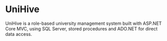 # UniHive
UniHive is a role-based university management system built with ASP.NET Core MVC, using SQL Server, stored procedures and ADO.NET for direct data access.
